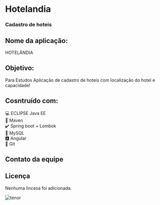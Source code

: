 # Hotelandia
### Cadastro de hoteis

## Nome da aplicação:
HOTELÂNDIA

## Objetivo:
Para Estudos
Aplicação de cadastro de hoteis com localização do hotel e capacidade!


## Cosntruído com:
:computer: ECLIPSE Java EE <br>
:space_invader: Maven<br>
:heavy_check_mark: Spring boot + Lombok  <br>
:bank: MySQL <br>
:a: Angular <br>
:robot: Git <br>

## Contato da equipe



## Licença
Nenhuma lincesa foi adicionada.


![tenor](https://github.com/MauroDegaspari/Contacttura/blob/master/tenor.gif) 
